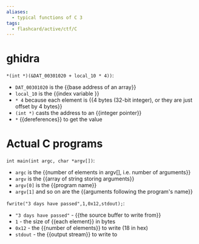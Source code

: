 ```yaml
---
aliases:
  - typical functions of C 3
tags:
  - flashcard/active/ctf/C
---
```


# ghidra
`*(int *)(&DAT_00301020 + local_10 * 4))`:
- `DAT_00301020` is the {{base address of an array}}
- `local_10` is the {{index variable }}
- `* 4` because each element is {{4 bytes (32-bit integer), or they are just offset by 4 bytes}}
- `(int *)` casts the address to an {{integer pointer}}
- `*` {{dereferences}} to get the value <!--SR:!2025-02-08,4,270!2025-02-08,4,270!2025-02-08,4,270!2025-02-08,4,270!2025-02-08,4,270-->


# Actual C programs
`int main(int argc, char *argv[])`:
- `argc` is the {{number of elements in argv[], i.e. number of arguments}}
- `argv` is the {{array of string storing arguments}}
- `argv[0]` is the {{program name}}
- `argv[1]` and so on are the {{arguments following the program's name}} <!--SR:!2025-02-08,4,270!2025-02-08,3,250!2025-02-08,4,270!2025-02-08,4,270-->

`fwrite("3 days have passed",1,0x12,stdout);`:
- `"3 days have passed"` - {{the source buffer to write from}}
- `1` - the size of {{each element}} in bytes
- `0x12` - the {{number of elements}} to write (18 in hex)
- `stdout` - the {{output stream}} to write to <!--SR:!2025-02-08,4,270!2025-02-07,3,250!2025-02-07,2,230!2025-02-07,3,250-->

